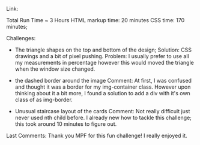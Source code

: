 Link: 

Total Run Time ~ 3 Hours
    HTML markup time: 20 minutes
    CSS time: 170 minutes;


Challenges: 
   - The triangle shapes on the top and bottom of the design; 
Solution: CSS drawings and a bit of pixel pushing. 
Problem: I usually prefer to use all my measurements in percentage however this would moved the triangle when the window size changed. 

   - the dashed border around the image
Comment: At first, I was confused and thought it was a border for my img-container class. However upon thinking about it a bit more, I found a solution to add a div with it's own class of as img-border. 

   - Unusual staircase layout of the cards
Comment: Not really difficult just never used nth child before. I already new how to tackle this challenge; this took around 10 minutes to figure out. 


Last Comments:
Thank you MPF for this fun challenge! I really enjoyed it. 
